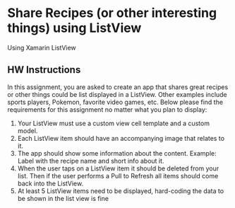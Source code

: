 # Share Recipes (or other interesting things) using ListView

Using Xamarin ListView

## HW Instructions

In this assignment, you are asked to create an app that shares great recipes or other things could be list displayed in a ListView. Other examples include sports players, Pokemon, favorite video games, etc. Below please find the requirements for this assignment no matter what you plan to display:

1. Your ListView must use a custom view cell template and a custom model.
2. Each ListView item should have an accompanying image that relates to it.
3. The app should show some information about the content. Example: Label with the recipe name and short info about it.
4. When the user taps on a ListView item it should be deleted from your list. Then if the user performs a Pull to Refresh all items should come back into the ListView.
5. At least 5 ListView items need to be displayed, hard-coding the data to be shown in the list view is fine